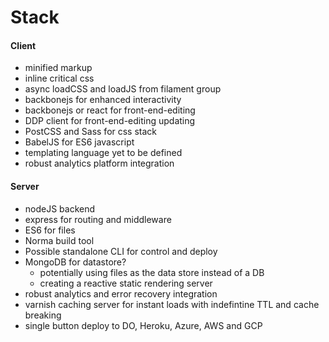 # Stack

#### Client
- minified markup
- inline critical css
- async loadCSS and loadJS from filament group
- backbonejs for enhanced interactivity
- backbonejs or react for front-end-editing
- DDP client for front-end-editing updating
- PostCSS and Sass for css stack
- BabelJS for ES6 javascript
- templating language yet to be defined
- robust analytics platform integration

#### Server
- nodeJS backend
- express for routing and middleware
- ES6 for files
- Norma build tool
- Possible standalone CLI for control and deploy
- MongoDB for datastore?
  - potentially using files as the data store instead of a DB 
  - creating a reactive static rendering server
- robust analytics and error recovery integration
- varnish caching server for instant loads with indefintine TTL and cache breaking
- single button deploy to DO, Heroku, Azure, AWS and GCP

